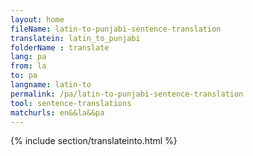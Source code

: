 ```yaml
---
layout: home
fileName: latin-to-punjabi-sentence-translation
translatein: latin_to_punjabi
folderName : translate
lang: pa
from: la
to: pa
langname: latin-to
permalink: /pa/latin-to-punjabi-sentence-translation
tool: sentence-translations
matchurls: en&&la&&pa
---
```

{% include section/translateinto.html %}
